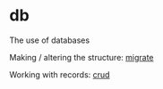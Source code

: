 # db

The use of databases

Making / altering the structure: [migrate](migrate)

Working with records: [crud](crud)
